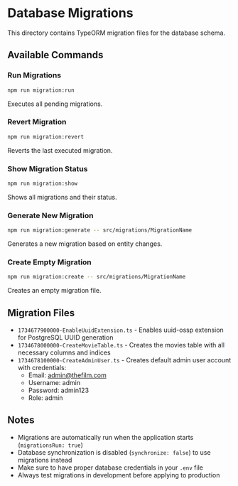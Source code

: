 # Database Migrations

This directory contains TypeORM migration files for the database schema.

## Available Commands

### Run Migrations

```bash
npm run migration:run
```

Executes all pending migrations.

### Revert Migration

```bash
npm run migration:revert
```

Reverts the last executed migration.

### Show Migration Status

```bash
npm run migration:show
```

Shows all migrations and their status.

### Generate New Migration

```bash
npm run migration:generate -- src/migrations/MigrationName
```

Generates a new migration based on entity changes.

### Create Empty Migration

```bash
npm run migration:create -- src/migrations/MigrationName
```

Creates an empty migration file.

## Migration Files

- `1734677900000-EnableUuidExtension.ts` - Enables uuid-ossp extension for PostgreSQL UUID generation
- `1734678000000-CreateMovieTable.ts` - Creates the movies table with all necessary columns and indices
- `1734678100000-CreateAdminUser.ts` - Creates default admin user account with credentials:
  - Email: admin@thefilm.com
  - Username: admin
  - Password: admin123
  - Role: admin

## Notes

- Migrations are automatically run when the application starts (`migrationsRun: true`)
- Database synchronization is disabled (`synchronize: false`) to use migrations instead
- Make sure to have proper database credentials in your `.env` file
- Always test migrations in development before applying to production
